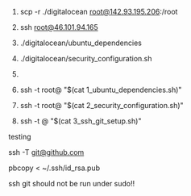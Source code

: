 1) scp -r ./digitalocean root@142.93.195.206:/root
2) ssh root@46.101.94.165
3) ./digitalocean/ubuntu_dependencies
4) ./digitalocean/security_configuration.sh
5) 

1) ssh -t root@<ip address> "$(cat 1_ubuntu_dependencies.sh)"
2) ssh -t root@<ip address> "$(cat 2_security_configuration.sh)"
3) ssh -t <application name>@<ip address> "$(cat 3_ssh_git_setup.sh)" 

testing 

ssh -T git@github.com

pbcopy < ~/.ssh/id_rsa.pub

ssh git should not be run under sudo!!